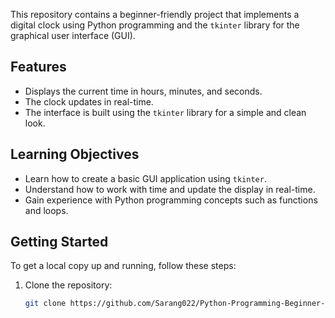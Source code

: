 This repository contains a beginner-friendly project that implements a digital clock using Python programming and the `tkinter` library for the graphical user interface (GUI).

## Features

- Displays the current time in hours, minutes, and seconds.
- The clock updates in real-time.
- The interface is built using the `tkinter` library for a simple and clean look.

## Learning Objectives

- Learn how to create a basic GUI application using `tkinter`.
- Understand how to work with time and update the display in real-time.
- Gain experience with Python programming concepts such as functions and loops.

## Getting Started

To get a local copy up and running, follow these steps:

1. Clone the repository:
   ```bash
   git clone https://github.com/Sarang022/Python-Programming-Beginner-Project/digital-clock-python.git
